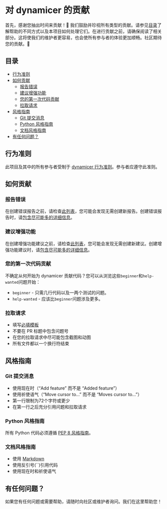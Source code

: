 # 对 dynamicer 的贡献

首先，感谢您抽出时间来贡献！🎉 我们鼓励并珍视所有类型的贡献。请参见[目录](#目录)了解帮助的不同方式以及本项目如何处理它们。在进行贡献之前，请确保阅读了相关部分。这将使我们的维护者更容易，也会使所有参与者的体验更加顺畅。社区期待您的贡献。🤝

## 目录

- [行为准则](#行为准则)
- [如何贡献](#如何贡献)
  - [报告错误](#报告错误)
  - [建议增强功能](#建议增强功能)
  - [您的第一次代码贡献](#您的第一次代码贡献)
  - [拉取请求](#拉取请求)
- [风格指南](#风格指南)
  - [Git 提交消息](#Git-提交消息)
  - [Python 风格指南](#Python-风格指南)
  - [文档风格指南](#文档风格指南)
- [有任何问题？](#有任何问题)

## 行为准则

此项目及其中的所有参与者受制于 [dynamicer 行为准则](CODE_OF_CONDUCT.md)。参与者应遵守此准则。

## 如何贡献

### 报告错误

在创建错误报告之前，请检查[此列表](#在提交错误报告之前)，您可能会发现无需创建新报告。创建错误报告时，请[包含尽可能多的详细信息](#如何提交一个好的错误报告)。

### 建议增强功能

在创建增强功能建议之前，请检查[此列表](#在提交增强功能建议之前)，您可能会发现无需创建新建议。创建增强功能建议时，请[包含尽可能多的详细信息](#如何提交一个好的增强功能建议)。

### 您的第一次代码贡献

不确定从何开始为 dynamicer 贡献代码？您可以从浏览这些`beginner`和`help-wanted`问题开始：

- `beginner` - 只需几行代码以及一两个测试的问题。
- `help-wanted` - 应该比`beginner`问题涉及更多。

### 拉取请求

- 填写[必填模板](PULL_REQUEST_TEMPLATE.md)
- 不要在 PR 标题中包含问题号
- 在您的拉取请求中尽可能包含截图和动图
- 所有文件都以一个换行符结束

## 风格指南

### Git 提交消息

- 使用现在时（“Add feature” 而不是 “Added feature”）
- 使用祈使语气（“Move cursor to...” 而不是 “Moves cursor to...”）
- 第一行限制为72个字符或更少
- 在第一行之后充分引用问题和拉取请求

### Python 风格指南

所有 Python 代码必须遵循 [PEP 8 风格指南](https://www.python.org/dev/peps/pep-0008/)。

### 文档风格指南

- 使用 [Markdown](https://daringfireball.net/projects/markdown)
- 使用反引号(``)引用代码
- 使用现在时和祈使语气

## 有任何问题？

如果您有任何问题或需要帮助，请随时向社区或维护者询问。我们在这里帮助您！
